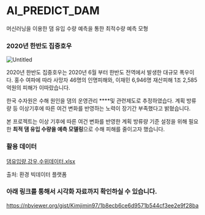 # AI_PREDICT_DAM
머신러닝을 이용한 댐 유입 수량 예측을 통한 최적수량 예측 모형 

### 2020년 한반도 집중호우

![Untitled](https://user-images.githubusercontent.com/67817682/150311679-460cfe12-8280-4aa9-aee1-fdbc73528c30.png)


 2020년 한반도 집중호우는 2020년 6월 부터 한반도 전역에서 발생한 대규모 폭우이다. 홍수 여파에 따라 사망자 46명의 인명피해와, 이재민 6,946명 재산피해 1조 2,585억원의 피해가 이따랐습니다.

 한국 수자원은 수해 원인을 댐의 운영관리 ****및 관련제도로 추정하였습다.  계획 방류량 등 이상기후에 따른 여건 변화를 반영하는 노력이 장기간 부족했다고 밝혔습니다. 

 본 프로젝트는 이상 기후에 따른 여건 변화를 반영한 계획 방류량 기준 설정을 위해 필요한 **최적 댐 유입 수량을 예측 모델링**으로 수해 피해를 줄이고자 했습니다.

### 활용 데이터

[댐유입량,강우,수위데이터.xlsx](https://s3-us-west-2.amazonaws.com/secure.notion-static.com/879e8e32-1856-46d2-a2bc-29c5806b5c3a/댐유입량강우수위데이터.xlsx)

출처: 환경 빅데이터 플랫폼

### 아래 링크를 통해서 시각화 자료까지 확인하실 수 있습니다.
https://nbviewer.org/gist/Kimjimin97/1b8ecb6ce6d9571b544cf3ee2e9f28ba
